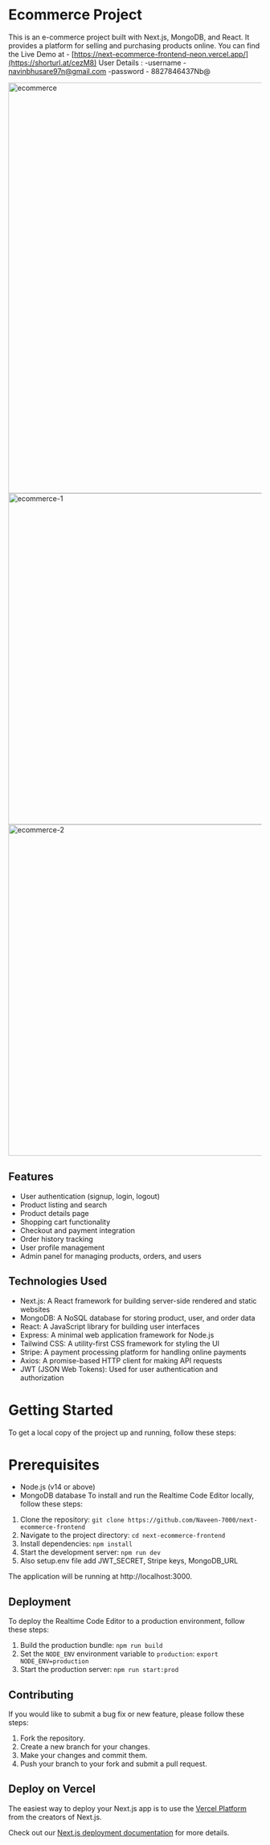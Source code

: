 # Ecommerce Project
This is an e-commerce project built with Next.js, MongoDB, and React. It provides a platform for selling and purchasing products online.
You can find the Live Demo at - [https://next-ecommerce-frontend-neon.vercel.app/](https://shorturl.at/cezM8)
User Details : 
-username - navinbhusare97n@gmail.com
-password - 8827846437Nb@


<img width="817" alt="ecommerce" src="https://github.com/Naveen-7000/next-ecommerce-frontend/assets/79650422/23342631-1081-4283-ba39-9c99a62005ec">

<img width="659" alt="ecommerce-1" src="https://github.com/Naveen-7000/next-ecommerce-frontend/assets/79650422/58637001-fabb-4631-8268-a7801f4fd6ce">

<img width="659" alt="ecommerce-2" src="https://github.com/Naveen-7000/next-ecommerce-frontend/assets/79650422/531dc53c-2636-4ed3-b1af-0bc9e5a66b99">


## Features
- User authentication (signup, login, logout)
- Product listing and search
- Product details page
- Shopping cart functionality
- Checkout and payment integration
- Order history tracking
- User profile management
- Admin panel for managing products, orders, and users

## Technologies Used
- Next.js: A React framework for building server-side rendered and static websites
- MongoDB: A NoSQL database for storing product, user, and order data
- React: A JavaScript library for building user interfaces
- Express: A minimal web application framework for Node.js
- Tailwind CSS: A utility-first CSS framework for styling the UI
- Stripe: A payment processing platform for handling online payments
- Axios: A promise-based HTTP client for making API requests
- JWT (JSON Web Tokens): Used for user authentication and authorization

# Getting Started
To get a local copy of the project up and running, follow these steps:
# Prerequisites
- Node.js (v14 or above)
- MongoDB database
To install and run the Realtime Code Editor locally, follow these steps:
1. Clone the repository: `git clone https://github.com/Naveen-7000/next-ecommerce-frontend`
2. Navigate to the project directory: `cd next-ecommerce-frontend`
3. Install dependencies: `npm install`
4. Start the development server: `npm run dev`
5. Also setup.env file add JWT_SECRET, Stripe keys, MongoDB_URL

The application will be running at http://localhost:3000.

## Deployment

To deploy the Realtime Code Editor to a production environment, follow these steps:

1. Build the production bundle: `npm run build`
2. Set the `NODE_ENV` environment variable to `production`: `export NODE_ENV=production`
3. Start the production server: `npm run start:prod`

## Contributing

If you would like to submit a bug fix or new feature, please follow these steps:

1. Fork the repository.
2. Create a new branch for your changes.
3. Make your changes and commit them.
4. Push your branch to your fork and submit a pull request.

## Deploy on Vercel

The easiest way to deploy your Next.js app is to use the [Vercel Platform](https://vercel.com/new?utm_medium=default-template&filter=next.js&utm_source=create-next-app&utm_campaign=create-next-app-readme) from the creators of Next.js.

Check out our [Next.js deployment documentation](https://nextjs.org/docs/deployment) for more details.

